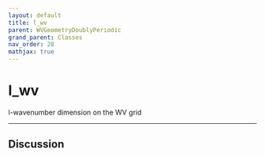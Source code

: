 ```yaml
---
layout: default
title: l_wv
parent: WVGeometryDoublyPeriodic
grand_parent: Classes
nav_order: 28
mathjax: true
---
```


#  l_wv

l-wavenumber dimension on the WV grid


---

## Discussion

  
